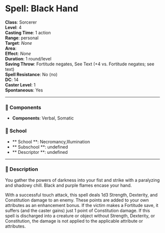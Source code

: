 
# Spell: Black Hand
**Class**: Sorcerer  
**Level**: 4  
**Casting Time**: 1 action  
**Range**: personal  
**Target**: _None_  
**Area**:   
**Effect**: _None_  
**Duration**: 1 round/level  
**Saving Throw**: Fortitude negates, See Text (+4 vs. Fortitude negates; see text)  
**Spell Resistance**: No (no)  
**DC**: 14  
**Caster Level**: 1  
**Spontaneous**: Yes

---

### 🔮 Components
- **Components**: Verbal, Somatic

### 🏫 School
- ** School **: Necromancy,Illumination
- ** Subschool **: undefined
- ** Descriptor **: undefined
---

### 📜 Description
You gather the powers of darkness into your fist and strike with a paralyzing and shadowy chill. Black and purple flames encase your hand.

With a successful touch attack, this spell deals 1d3 Strength, Dexterity, and Constitution damage to an enemy. These points are added to your own attributes as an enhancement bonus. If the victim makes a Fortitude save, it suffers (and the caster gains) just 1 point of Constitution damage. If this spell is discharged into a creature or object without Strength, Dexterity, or Constitution, the damage is not applied to the applicable attribute or attributes.

